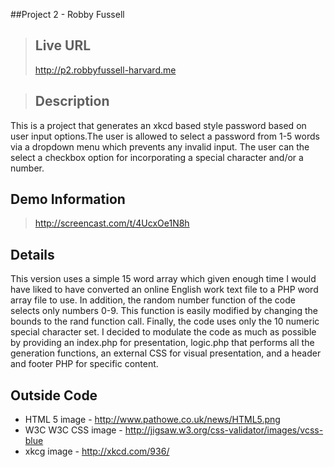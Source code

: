 ##Project 2 - Robby Fussell
>## Live URL
><http://p2.robbyfussell-harvard.me>

>## Description
This is a project that generates an xkcd based style password based on user input options.The user is allowed to select a password from 1-5 words via a dropdown menu which prevents any invalid input.  The user can the select a checkbox option for incorporating a special character and/or a number. 

## Demo Information
>    <http://screencast.com/t/4UcxOe1N8h>

## Details
   This version uses a simple 15 word array which given enough time I would have liked to have converted an online English work text file to a PHP word array file to use.  In addition, the random number function of the code selects only numbers 0-9.  This function is easily modified by changing the bounds to the rand function call.  Finally, the code uses only the 10 numeric special character set.  I decided to modulate the code as much as possible by providing an index.php for presentation, logic.php that performs all the generation functions, an external CSS for visual presentation, and a header and footer PHP for specific content.

## Outside Code
- HTML 5 image - http://www.pathowe.co.uk/news/HTML5.png
- W3C W3C CSS image - http://jigsaw.w3.org/css-validator/images/vcss-blue
- xkcg image - http://xkcd.com/936/
